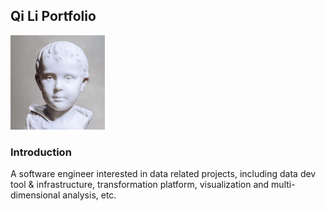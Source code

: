 ## Qi Li Portfolio

<img src="images/logo.jpg?raw=true" width="30%" height="30%"/>

### Introduction

A software engineer interested in data related projects, including data dev tool & infrastructure, transformation platform, visualization and multi-dimensional analysis, etc. 

